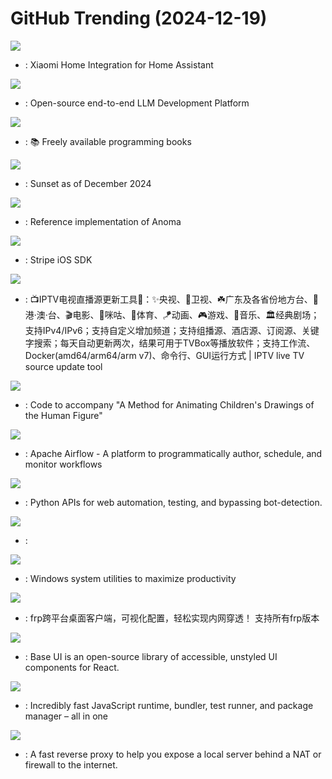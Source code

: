 # GitHub Trending (2024-12-19)

![](https://img.shields.io/badge/Python-New%203-green?style=flat-square&logo=appveyor)
- [](https://github.comundefined): Xiaomi Home Integration for Home Assistant

![](https://img.shields.io/badge/Python-New%2091-green?style=flat-square&logo=appveyor)
- [](https://github.comundefined): Open-source end-to-end LLM Development Platform

![](https://img.shields.io/badge/HTML-New%20225-green?style=flat-square&logo=appveyor)
- [](https://github.comundefined): 📚 Freely available programming books

![](https://img.shields.io/badge/TypeScript-New%20224-green?style=flat-square&logo=appveyor)
- [](https://github.comundefined): Sunset as of December 2024

![](https://img.shields.io/badge/Elixir-New%204-green?style=flat-square&logo=appveyor)
- [](https://github.comundefined): Reference implementation of Anoma

![](https://img.shields.io/badge/Swift-New%2049-green?style=flat-square&logo=appveyor)
- [](https://github.comundefined): Stripe iOS SDK

![](https://img.shields.io/badge/Python-New%2091-green?style=flat-square&logo=appveyor)
- [](https://github.comundefined): 📺IPTV电视直播源更新工具🚀：✨央视、📡卫视、☘️广东及各省份地方台、🌊港·澳·台、🎬电影、🎥咪咕、🏀体育、🪁动画、🎮游戏、🎵音乐、🏛经典剧场；支持IPv4/IPv6；支持自定义增加频道；支持组播源、酒店源、订阅源、关键字搜索；每天自动更新两次，结果可用于TVBox等播放软件；支持工作流、Docker(amd64/arm64/arm v7)、命令行、GUI运行方式 | IPTV live TV source update tool

![](https://img.shields.io/badge/Python-New%20398-green?style=flat-square&logo=appveyor)
- [](https://github.comundefined): Code to accompany "A Method for Animating Children's Drawings of the Human Figure"

![](https://img.shields.io/badge/Python-New%2025-green?style=flat-square&logo=appveyor)
- [](https://github.comundefined): Apache Airflow - A platform to programmatically author, schedule, and monitor workflows

![](https://img.shields.io/badge/Python-New%20624-green?style=flat-square&logo=appveyor)
- [](https://github.comundefined): Python APIs for web automation, testing, and bypassing bot-detection.

![](https://img.shields.io/badge/Python-New%20132-green?style=flat-square&logo=appveyor)
- [](https://github.comundefined): 

![](https://img.shields.io/badge/C%23-New%2092-green?style=flat-square&logo=appveyor)
- [](https://github.comundefined): Windows system utilities to maximize productivity

![](https://img.shields.io/badge/Vue-New%20310-green?style=flat-square&logo=appveyor)
- [](https://github.comundefined): frp跨平台桌面客户端，可视化配置，轻松实现内网穿透！ 支持所有frp版本

![](https://img.shields.io/badge/TypeScript-New%20313-green?style=flat-square&logo=appveyor)
- [](https://github.comundefined): Base UI is an open-source library of accessible, unstyled UI components for React.

![](https://img.shields.io/badge/Zig-New%2038-green?style=flat-square&logo=appveyor)
- [](https://github.comundefined): Incredibly fast JavaScript runtime, bundler, test runner, and package manager – all in one

![](https://img.shields.io/badge/Go-New%2096-green?style=flat-square&logo=appveyor)
- [](https://github.comundefined): A fast reverse proxy to help you expose a local server behind a NAT or firewall to the internet.

